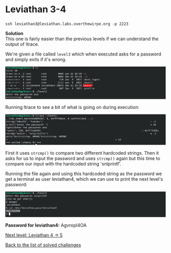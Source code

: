 # Leviathan 3-4
`ssh leviathan3@leviathan.labs.overthewirpe.org -p 2223`


**Solution**<br>
This one is fairly easier than the previous levels if we can understand the output of ltrace.

We're given a file called `level3` which when executed asks for a password and simply exits if it's wrong.

![shot0](./shots/shot1.png)

Running ltrace to see a bit of what is going on during execution:

![shot1](./shots/shot2.png)

First it uses `strcmp()` to compare two different hardcoded strings. Then it asks for us to input the password and uses `strcmp()` again but this time to compare our input with the hardcoded string 'snlprintf'. 

Running the file again and using this hardcoded string as the password we get a terminal as user leviathan4, which we can use to print the next level's password:

![shot2](./shots/shot3.png)

**Password for leviathan4:** AgvropI4OA

[Next level: Leviathan 4 -> 5](https://github.com/ricardo-uqueio/ctf_writeups/tree/main/overthewire/leviathan/leviathan4_5#readme)

[Back to the list of solved challenges](https://github.com/ricardo-uqueio/ctf_writeups/tree/main/overthewire/leviathan#solved-challenges)

